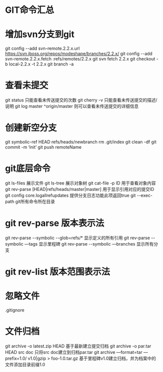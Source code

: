 GIT命令汇总
==========
增加svn分支到git
==========
git config --add svn-remote.2.2.x.url https://svn.jboss.org/repos/modeshape/branches/2.2.x/
git config --add svn-remote.2.2.x.fetch :refs/remotes/2.2.x
git svn fetch 2.2.x
git checkout -b local-2.2.x -t 2.2.x
git branch -a

查看未提交
==========
git status 只能查看未传送提交的次数
git cherry -v 只能查看未传送提交的描述/说明
git log master ^origin/master 则可以查看未传送提交的详细信息

创建新空分支
============
git symbolic-ref HEAD refs/heads/newbranch
rm .git/index
git clean -df
git commit -m ‘init’
git push remoteName

git底层命令
===========
git ls-files 展示文件
git ls-tree 展示对象树
git cat-file -p ID 用于查看对象内容
git rev-parse [HEAD|refs/heads/master|master] 用于显示引用对应的提交ID
git config core.logallrefupdates 提供分支日志功能此项返回true
git --exec-path git所有命令所在目录

git rev-parse 版本表示法
=====================
git rev-parse --symbolic --glob=refs/* 显示定义的所有引用
git rev-parse --symbolic —tags 显示里程碑
git rev-parse --symbolic —branches 显示所有分支

git rev-list 版本范围表示法
======================

忽略文件
========
.gitignore

文件归档
=======
git archive -o latest.zip HEAD 基于最新建立提交归档
git archive -o par.tar HEAD src doc 只将src doc建立到归档par.tar
git archive —format=tar —prefix=1.0/ v1.0|gzip > foo-1.0.tar.gz 基于里程碑v1.0建立归档，并为档案中的文件添加目录前缀1.0
